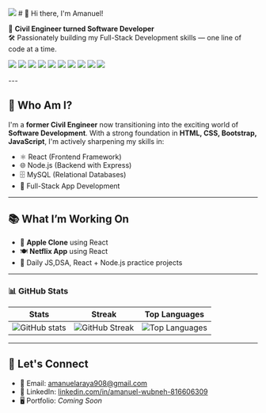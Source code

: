 <img src = "./Let's Connect.jpg">
# 👋 Hi there, I'm Amanuel!

🚧 **Civil Engineer turned Software Developer**  
🛠️ Passionately building my Full-Stack Development skills — one line of code at a time.

<p>
  <img src="https://img.shields.io/badge/HTML5-E34F26?style=for-the-badge&logo=html5&logoColor=white" />
  <img src="https://img.shields.io/badge/CSS3-1572B6?style=for-the-badge&logo=css3&logoColor=white" />
  <img src="https://img.shields.io/badge/Bootstrap-7952B3?style=for-the-badge&logo=bootstrap&logoColor=white" />
  <img src="https://img.shields.io/badge/JavaScript-F7DF1E?style=for-the-badge&logo=javascript&logoColor=black" />
  <img src="https://img.shields.io/badge/React-61DAFB?style=for-the-badge&logo=react&logoColor=black" />
  <img src="https://img.shields.io/badge/Node.js-339933?style=for-the-badge&logo=nodedotjs&logoColor=white" />
  <img src="https://img.shields.io/badge/Express.js-000000?style=for-the-badge&logo=express&logoColor=white" />
  <img src="https://img.shields.io/badge/MySQL-4479A1?style=for-the-badge&logo=mysql&logoColor=white" />
  <img src="https://img.shields.io/badge/GitHub-100000?style=for-the-badge&logo=github&logoColor=white" />
  <img src="https://img.shields.io/badge/API-005571?style=for-the-badge&logo=api&logoColor=white" />
</p>
---

## 💼 Who Am I?

I'm a **former Civil Engineer** now transitioning into the exciting world of **Software Development**. With a strong foundation in **HTML, CSS, Bootstrap, JavaScript**, I'm actively sharpening my skills in:

- ⚛️ React (Frontend Framework)
- 🌐 Node.js (Backend with Express)
- 🗄️ MySQL (Relational Databases)
- 🔁 Full-Stack App Development

---

## 📚 What I’m Working On

- 🛒 **Apple Clone** using React 
- 🍽️ **Netflix App** using React 
- 💬 Daily JS,DSA, React + Node.js practice projects


---

### 📊 GitHub Stats

| Stats | Streak | Top Languages |
|-------|--------|----------------|
| ![GitHub stats](https://github-readme-stats.vercel.app/api?username=AMETIY&show_icons=true&theme=tokyonight&border_radius=10) | ![GitHub Streak](https://streak-stats.demolab.com/?user=AMETIY&theme=tokyonight&border_radius=10) | ![Top Languages](https://github-readme-stats.vercel.app/api/top-langs/?username=AMETIY&layout=compact&theme=tokyonight&border_radius=10) |

---

## 💬 Let's Connect

- 📧 Email: amanuelaraya908@gmail.com 
- 💼 LinkedIn: [linkedin.com/in/amanuel-wubneh-816606309](https://linkedin.com/in/amanuel-wubneh-816606309)
- 🖥️ Portfolio: *Coming Soon*



